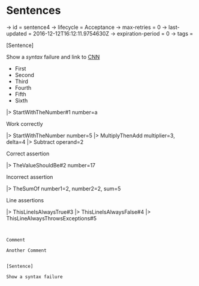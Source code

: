 # Sentences

-> id = sentence4
-> lifecycle = Acceptance
-> max-retries = 0
-> last-updated = 2016-12-12T16:12:11.9754630Z
-> expiration-period = 0
-> tags = 

[Sentence]

Show a _syntax_ failure and link to [CNN](http://cnn.com)
* First
* Second
* Third
* Fourth
* Fifth
* Sixth

|> StartWithTheNumber#1 number=a

Work correctly

|> StartWithTheNumber number=5
|> MultiplyThenAdd multiplier=3, delta=4
|> Subtract operand=2

Correct assertion

|> TheValueShouldBe#2 number=17

Incorrect assertion

|> TheSumOf number1=2, number2=2, sum=5

Line assertions

|> ThisLineIsAlwaysTrue#3
|> ThisLineIsAlwaysFalse#4
|> ThisLineAlwaysThrowsExceptions#5
~~~


Comment

Another Comment


[Sentence]

Show a syntax failure

~~~
